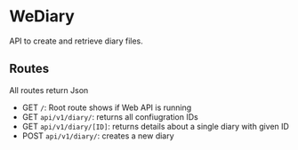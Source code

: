 # WeDiary
API to create and retrieve diary files.
## Routes
All routes return Json
- GET `/`: Root route shows if Web API is running
- GET `api/v1/diary/`: returns all confiugration IDs
- GET `api/v1/diary/[ID]`: returns details about a single diary with given ID
- POST `api/v1/diary/`: creates a new diary
